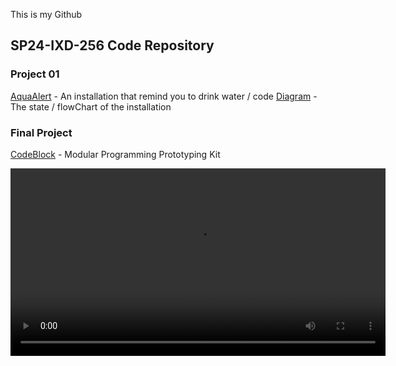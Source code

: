 This is my Github
## SP24-IXD-256 Code Repository

### Project 01 

[AquaAlert](Project1-AquaAlert) - An installation that remind you to drink water / code
[Diagram](未命名作品.jpg) - The state / flowChart of the installation

### Final Project
[CodeBlock](Project4/README.md) - Modular Programming Prototyping Kit

<video width="600" controls>
  <source src="https://catherinejia1.github.io/AdvancePrototype/Test.mp4" type="video/mp4">
  Your browser does not support the video tag.
</video>




